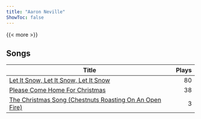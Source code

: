 ```yaml
---
title: "Aaron Neville"
ShowToc: false
---
```


{{< more >}}

## Songs
Title | Plays 
----- | -----: 
[Let It Snow, Let It Snow, Let It Snow](/songs/let-it-snow-let-it-snow-let-it-snow) | 80
[Please Come Home For Christmas](/songs/please-come-home-for-christmas) | 38
[The Christmas Song (Chestnuts Roasting On An Open Fire)](/songs/the-christmas-song-chestnuts-roasting-on-an-open-fire) | 3


